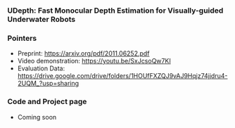### UDepth: Fast Monocular Depth Estimation for Visually-guided Underwater Robots

### Pointers
- Preprint: https://arxiv.org/pdf/2011.06252.pdf
- Video demonstration: https://youtu.be/SxJcsoQw7KI
- Evaluation Data: https://drive.google.com/drive/folders/1HOUfFXZQJ9vAJ9Hqjz74jjdru4-2UQM_?usp=sharing

### Code and Project page
- Coming soon